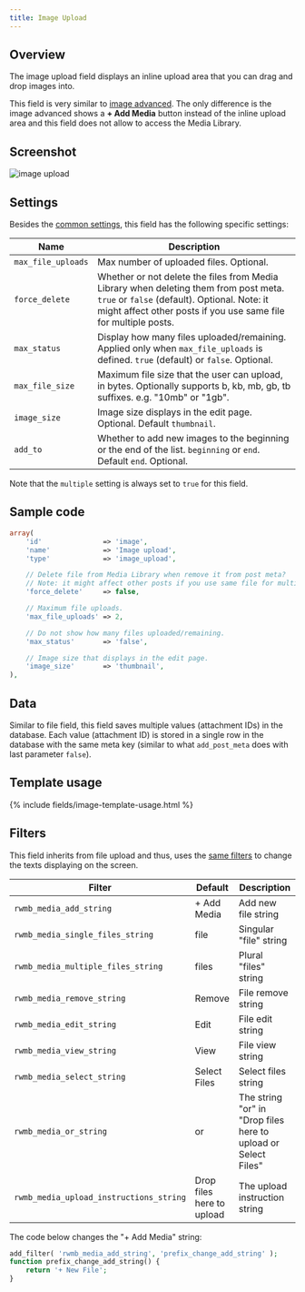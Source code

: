 ```yaml
---
title: Image Upload
---
```


## Overview

The image upload field displays an inline upload area that you can drag and drop images into.

This field is very similar to [image advanced](/fields/image-advanced/). The only difference is the image advanced shows a **+ Add Media** button instead of the inline upload area and this field does not allow to access the Media Library.

## Screenshot

![image upload](https://i.imgur.com/Ev4iwoQ.png)

## Settings

Besides the [common settings](/field-settings/), this field has the following specific settings:

Name | Description
--- | ---
`max_file_uploads` | Max number of uploaded files. Optional.
`force_delete` | Whether or not delete the files from Media Library when deleting them from post meta. `true` or `false` (default). Optional. Note: it might affect other posts if you use same file for multiple posts.
`max_status` | Display how many files uploaded/remaining. Applied only when `max_file_uploads` is defined. `true` (default) or `false`. Optional.
`max_file_size` | Maximum file size that the user can upload, in bytes. Optionally supports b, kb, mb, gb, tb suffixes. e.g. "10mb" or "1gb".
`image_size` | Image size displays in the edit page. Optional. Default `thumbnail`.
`add_to` | Whether to add new images to the beginning or the end of the list. `beginning` or `end`. Default `end`. Optional.

Note that the `multiple` setting is always set to `true` for this field.

## Sample code

```php
array(
    'id'               => 'image',
    'name'             => 'Image upload',
    'type'             => 'image_upload',

    // Delete file from Media Library when remove it from post meta?
    // Note: it might affect other posts if you use same file for multiple posts
    'force_delete'     => false,

    // Maximum file uploads.
    'max_file_uploads' => 2,

    // Do not show how many files uploaded/remaining.
    'max_status'       => 'false',

    // Image size that displays in the edit page.
    'image_size'       => 'thumbnail',
),
```

## Data

Similar to file field, this field saves multiple values (attachment IDs) in the database. Each value (attachment ID) is stored in a single row in the database with the same meta key (similar to what `add_post_meta` does with last parameter `false`).

## Template usage

{% include fields/image-template-usage.html %}

## Filters

This field inherits from file upload and thus, uses the [same filters](/fields/file-upload/) to change the texts displaying on the screen.

Filter|Default|Description
---|---|---
`rwmb_media_add_string`|+ Add Media|Add new file string
`rwmb_media_single_files_string`|file|Singular "file" string
`rwmb_media_multiple_files_string`|files|Plural "files" string
`rwmb_media_remove_string`|Remove|File remove string
`rwmb_media_edit_string`|Edit|File edit string
`rwmb_media_view_string`|View|File view string
`rwmb_media_select_string`|Select Files|Select files string
`rwmb_media_or_string`|or|The string "or" in "Drop files here to upload or Select Files"
`rwmb_media_upload_instructions_string`|Drop files here to upload|The upload instruction string

The code below changes the "+ Add Media" string:

```php
add_filter( 'rwmb_media_add_string', 'prefix_change_add_string' );
function prefix_change_add_string() {
    return '+ New File';
}
```
